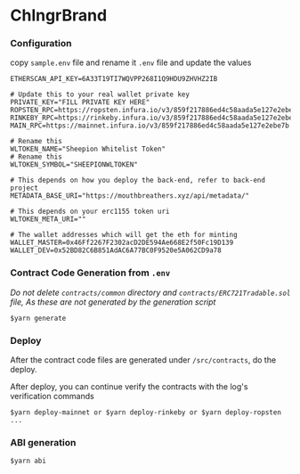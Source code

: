 # ChlngrBrand

### Configuration

copy `sample.env` file and rename it `.env` file and update the values

```dotenv
ETHERSCAN_API_KEY=6A33T19TI7WQVPP268I1Q9HDU9ZHVHZ2IB

# Update this to your real wallet private key
PRIVATE_KEY="FILL PRIVATE KEY HERE"     
ROPSTEN_RPC=https://ropsten.infura.io/v3/859f217886ed4c58aada5e127e2ebe7b
RINKEBY_RPC=https://rinkeby.infura.io/v3/859f217886ed4c58aada5e127e2ebe7b
MAIN_RPC=https://mainnet.infura.io/v3/859f217886ed4c58aada5e127e2ebe7b

# Rename this
WLTOKEN_NAME="Sheepion Whitelist Token"
# Rename this           
WLTOKEN_SYMBOL="SHEEPIONWLTOKEN" 

# This depends on how you deploy the back-end, refer to back-end project
METADATA_BASE_URI="https://mouthbreathers.xyz/api/metadata/"

# This depends on your erc1155 token uri    
WLTOKEN_META_URI="" 

# The wallet addresses which will get the eth for minting
WALLET_MASTER=0x46Ff2267F2302acD2DE594Ae668E2f50Fc19D139
WALLET_DEV=0x52BD82C6B851AdAC6A77BC0F9520e5A062CD9a78
```


### Contract Code Generation from `.env`

*Do not delete `contracts/common` directory and `contracts/ERC721Tradable.sol` file, As these are not generated by the generation script*

```shell
$yarn generate
```


### Deploy

After the contract code files are generated under `/src/contracts`, do the deploy.

After deploy, you can continue verify the contracts with the log's verification commands

```shell
$yarn deploy-mainnet or $yarn deploy-rinkeby or $yarn deploy-ropsten ...
```

### ABI generation
```shell
$yarn abi
```